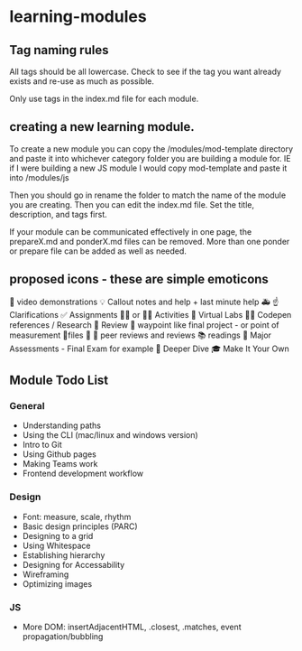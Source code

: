 # learning-modules

## Tag naming rules

All tags should be all lowercase. Check to see if the tag you want already exists and re-use as much as possible.

Only use tags in the index.md file for each module.

## creating a new learning module.

To create a new module you can copy the /modules/mod-template directory and paste it into whichever category folder you are building a module for. IE if I were building a new JS module I would copy mod-template and paste it into /modules/js

Then you should go in rename the folder to match the name of the module you are creating. Then you can edit the index.md file. Set the title, description, and tags first.

If your module can be communicated effectively in one page, the prepareX.md and ponderX.md files can be removed. More than one ponder or prepare file can be added as well as needed.

## proposed icons - these are simple emoticons

🎦 video demonstrations
💡 Callout notes and help + last minute help 🚑
☝ Clarifications
✅ Assignments
👷‍♀️ or 🏃‍♂️ Activities
🧪 Virtual Labs
👨‍💻 Codepen references / Research
🔁 Review
📍 waypoint like final project - or point of measurement
📁files
💫 🔀 peer reviews and reviews
📚 readings
📐 Major Assessments - Final Exam for example
🤿 Deeper Dive
🎓 Make It Your Own

## Module Todo List

### General

- Understanding paths
- Using the CLI (mac/linux and windows version)
- Intro to Git
- Using Github pages
- Making Teams work
- Frontend development workflow

### Design

- Font: measure, scale, rhythm
- Basic design principles (PARC)
- Designing to a grid
- Using Whitespace
- Establishing hierarchy
- Designing for Accessability
- Wireframing
- Optimizing images

### JS

- More DOM: insertAdjacentHTML, .closest, .matches, event propagation/bubbling

